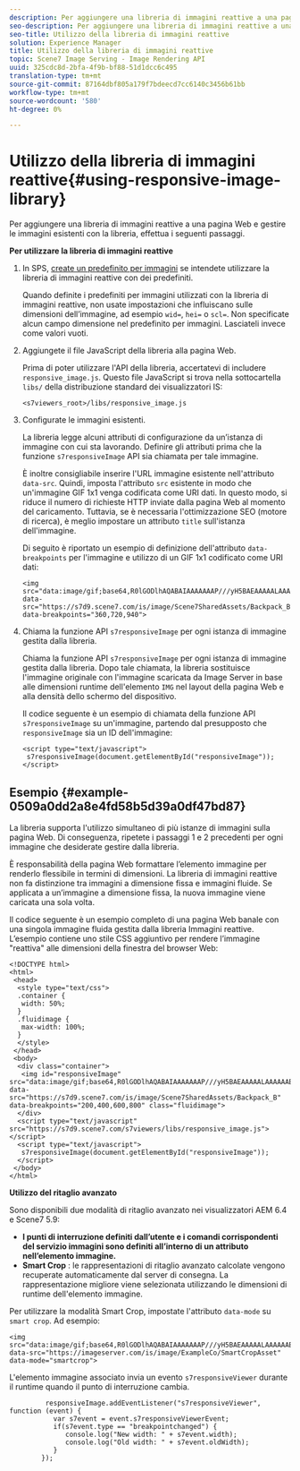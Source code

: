 ```yaml
---
description: Per aggiungere una libreria di immagini reattive a una pagina Web e gestire le immagini esistenti con la libreria, effettua i seguenti passaggi.
seo-description: Per aggiungere una libreria di immagini reattive a una pagina Web e gestire le immagini esistenti con la libreria, effettua i seguenti passaggi.
seo-title: Utilizzo della libreria di immagini reattive
solution: Experience Manager
title: Utilizzo della libreria di immagini reattive
topic: Scene7 Image Serving - Image Rendering API
uuid: 325cdc8d-2bfa-4f9b-bf88-51d1dcc6c495
translation-type: tm+mt
source-git-commit: 87164dbf805a179f7bdeecd7cc6140c3456b61bb
workflow-type: tm+mt
source-wordcount: '580'
ht-degree: 0%

---
```



# Utilizzo della libreria di immagini reattive{#using-responsive-image-library}

Per aggiungere una libreria di immagini reattive a una pagina Web e gestire le immagini esistenti con la libreria, effettua i seguenti passaggi.

**Per utilizzare la libreria di immagini reattive**

1. In SPS, [create un predefinito per immagini](http://help.adobe.com/en_US/scene7/using/WS2F6A1049-B41F-447d-A520-91227F9CDABF.html) se intendete utilizzare la libreria di immagini reattive con dei predefiniti.

   Quando definite i predefiniti per immagini utilizzati con la libreria di immagini reattive, non usate impostazioni che influiscano sulle dimensioni dell’immagine, ad esempio `wid=`, `hei=` o `scl=`. Non specificate alcun campo dimensione nel predefinito per immagini. Lasciateli invece come valori vuoti.
1. Aggiungete il file JavaScript della libreria alla pagina Web.

   Prima di poter utilizzare l&#39;API della libreria, accertatevi di includere `responsive_image.js`. Questo file JavaScript si trova nella sottocartella `libs/` della distribuzione standard dei visualizzatori IS:

   `<s7viewers_root>/libs/responsive_image.js`
1. Configurate le immagini esistenti.

   La libreria legge alcuni attributi di configurazione da un’istanza di immagine con cui sta lavorando. Definire gli attributi prima che la funzione `s7responsiveImage` API sia chiamata per tale immagine.

   È inoltre consigliabile inserire l&#39;URL immagine esistente nell&#39;attributo `data-src`. Quindi, imposta l&#39;attributo `src` esistente in modo che un&#39;immagine GIF 1x1 venga codificata come URI dati. In questo modo, si riduce il numero di richieste HTTP inviate dalla pagina Web al momento del caricamento. Tuttavia, se è necessaria l&#39;ottimizzazione SEO (motore di ricerca), è meglio impostare un attributo `title` sull&#39;istanza dell&#39;immagine.

   Di seguito è riportato un esempio di definizione dell&#39;attributo `data-breakpoints` per l&#39;immagine e utilizzo di un GIF 1x1 codificato come URI dati:

   ```
   <img src="data:image/gif;base64,R0lGODlhAQABAIAAAAAAAP///yH5BAEAAAAALAAAAAABAAEAAAIBRAA7" data-src="https://s7d9.scene7.com/is/image/Scene7SharedAssets/Backpack_B" data-breakpoints="360,720,940">
   ```

1. Chiama la funzione API `s7responsiveImage` per ogni istanza di immagine gestita dalla libreria.

   Chiama la funzione API `s7responsiveImage` per ogni istanza di immagine gestita dalla libreria. Dopo tale chiamata, la libreria sostituisce l&#39;immagine originale con l&#39;immagine scaricata da Image Server in base alle dimensioni runtime dell&#39;elemento `IMG` nel layout della pagina Web e alla densità dello schermo del dispositivo.

   Il codice seguente è un esempio di chiamata della funzione API `s7responsiveImage` su un&#39;immagine, partendo dal presupposto che `responsiveImage` sia un ID dell&#39;immagine:

   ```
   <script type="text/javascript"> 
    s7responsiveImage(document.getElementById("responsiveImage")); 
   </script>
   ```

## Esempio {#example-0509a0dd2a8e4fd58b5d39a0df47bd87}

La libreria supporta l&#39;utilizzo simultaneo di più istanze di immagini sulla pagina Web. Di conseguenza, ripetete i passaggi 1 e 2 precedenti per ogni immagine che desiderate gestire dalla libreria.

È responsabilità della pagina Web formattare l’elemento immagine per renderlo flessibile in termini di dimensioni. La libreria di immagini reattive non fa distinzione tra immagini a dimensione fissa e immagini fluide. Se applicata a un’immagine a dimensione fissa, la nuova immagine viene caricata una sola volta.

Il codice seguente è un esempio completo di una pagina Web banale con una singola immagine fluida gestita dalla libreria Immagini reattive. L’esempio contiene uno stile CSS aggiuntivo per rendere l’immagine &quot;reattiva&quot; alle dimensioni della finestra del browser Web:

```
<!DOCTYPE html> 
<html> 
 <head> 
  <style type="text/css"> 
  .container { 
   width: 50%; 
  } 
  .fluidimage { 
   max-width: 100%; 
  } 
  </style> 
 </head> 
 <body> 
  <div class="container"> 
   <img id="responsiveImage" src="data:image/gif;base64,R0lGODlhAQABAIAAAAAAAP///yH5BAEAAAAALAAAAAABAAEAAAIBRAA7" data-src="https://s7d9.scene7.com/is/image/Scene7SharedAssets/Backpack_B" data-breakpoints="200,400,600,800" class="fluidimage"> 
  </div> 
  <script type="text/javascript" src="https://s7d9.scene7.com/s7viewers/libs/responsive_image.js"></script> 
  <script type="text/javascript"> 
   s7responsiveImage(document.getElementById("responsiveImage")); 
  </script> 
 </body> 
</html>
```

**Utilizzo del ritaglio avanzato**

Sono disponibili due modalità di ritaglio avanzato nei visualizzatori AEM 6.4 e Scene7 5.9:

* **I punti di interruzione definiti dall’utente e i comandi corrispondenti del servizio immagini sono definiti all’interno di un attributo nell’elemento immagine.** 
* **Smart Crop** : le rappresentazioni di ritaglio avanzato calcolate vengono recuperate automaticamente dal server di consegna. La rappresentazione migliore viene selezionata utilizzando le dimensioni di runtime dell&#39;elemento immagine.

Per utilizzare la modalità Smart Crop, impostate l&#39;attributo `data-mode` su `smart crop`. Ad esempio:

```
<img 
src="data:image/gif;base64,R0lGODlhAQABAIAAAAAAAP///yH5BAEAAAAALAAAAAABAAEAAAIBRAA7" 
data-src="https://imageserver.com/is/image/ExampleCo/SmartCropAsset" 
data-mode="smartcrop">
```

L&#39;elemento immagine associato invia un evento `s7responsiveViewer` durante il runtime quando il punto di interruzione cambia.

```
         responsiveImage.addEventListener("s7responsiveViewer", function (event) { 
           var s7event = event.s7responsiveViewerEvent; 
           if(s7event.type == "breakpointchanged") { 
              console.log("New width: " + s7event.width); 
              console.log("Old width: " + s7event.oldWidth); 
           } 
        });
```
